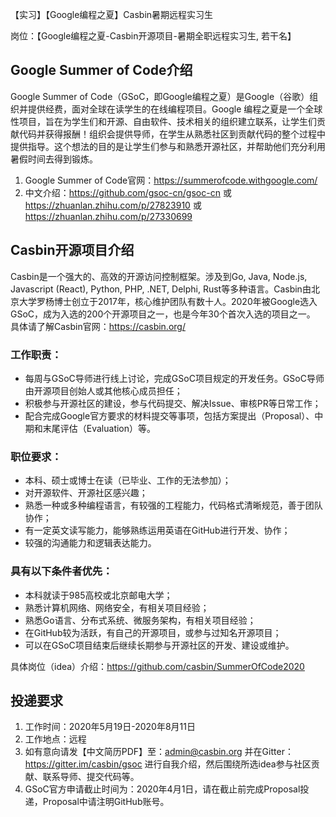 【实习】【Google编程之夏】Casbin暑期远程实习生

岗位：【Google编程之夏-Casbin开源项目-暑期全职远程实习生, 若干名】


## Google Summer of Code介绍

Google Summer of Code（GSoC，即Google编程之夏）是Google（谷歌）组织并提供经费，面对全球在读学生的在线编程项目。Google 编程之夏是一个全球性项目，旨在为学生们和开源、自由软件、技术相关的组织建立联系，让学生们贡献代码并获得报酬！组织会提供导师，在学生从熟悉社区到贡献代码的整个过程中提供指导。这个想法的目的是让学生们参与和熟悉开源社区，并帮助他们充分利用暑假时间去得到锻炼。

1. Google Summer of Code官网：https://summerofcode.withgoogle.com/
2. 中文介绍：https://github.com/gsoc-cn/gsoc-cn 或 https://zhuanlan.zhihu.com/p/27823910 或 https://zhuanlan.zhihu.com/p/27330699


## Casbin开源项目介绍

Casbin是一个强大的、高效的开源访问控制框架。涉及到Go, Java, Node.js, Javascript (React), Python, PHP, .NET, Delphi, Rust等多种语言。Casbin由北京大学罗杨博士创立于2017年，核心维护团队有数十人。2020年被Google选入GSoC，成为入选的200个开源项目之一，也是今年30个首次入选的项目之一。
具体请了解Casbin官网：https://casbin.org/

### 工作职责：

- 每周与GSoC导师进行线上讨论，完成GSoC项目规定的开发任务。GSoC导师由开源项目创始人或其他核心成员担任；
- 积极参与开源社区的建设，参与代码提交、解决Issue、审核PR等日常工作；
- 配合完成Google官方要求的材料提交等事项，包括方案提出（Proposal）、中期和末尾评估（Evaluation）等。

### 职位要求：

- 本科、硕士或博士在读（已毕业、工作的无法参加）；
- 对开源软件、开源社区感兴趣；
- 熟悉一种或多种编程语言，有较强的工程能力，代码格式清晰规范，善于团队协作；
- 有一定英文读写能力，能够熟练运用英语在GitHub进行开发、协作；
- 较强的沟通能力和逻辑表达能力。

### 具有以下条件者优先：

- 本科就读于985高校或北京邮电大学；
- 熟悉计算机网络、网络安全，有相关项目经验；
- 熟悉Go语言、分布式系统、微服务架构，有相关项目经验；
- 在GitHub较为活跃，有自己的开源项目，或参与过知名开源项目；
- 可以在GSoC项目结束后继续长期参与开源社区的开发、建设或维护。

具体岗位（idea）介绍：https://github.com/casbin/SummerOfCode2020


## 投递要求

1. 工作时间：2020年5月19日-2020年8月11日
2. 工作地点：远程
3. 如有意向请发【中文简历PDF】至：admin@casbin.org 并在Gitter：https://gitter.im/casbin/gsoc 进行自我介绍，然后围绕所选idea参与社区贡献、联系导师、提交代码等。
4. GSoC官方申请截止时间为：2020年4月1日，请在截止前完成Proposal投递，Proposal中请注明GitHub账号。
